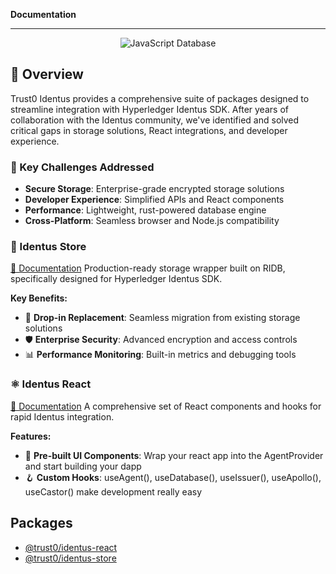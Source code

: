 **Documentation**

***

<p align="center">
  <img src="https://cdn.jsdelivr.net/gh/trust0-project/ridb@latest/docs/logo.svg" alt="JavaScript Database" />
  <br />
</p>

## 🌟 Overview

Trust0 Identus provides a comprehensive suite of packages designed to streamline integration with Hyperledger Identus SDK. After years of collaboration with the Identus community, we've identified and solved critical gaps in storage solutions, React integrations, and developer experience.

### 🎯 Key Challenges Addressed

- **Secure Storage**: Enterprise-grade encrypted storage solutions
- **Developer Experience**: Simplified APIs and React components
- **Performance**: Lightweight, rust-powered database engine
- **Cross-Platform**: Seamless browser and Node.js compatibility

### 🏪 Identus Store
[📖 Documentation](docs/@trust0/identus-store/README.md)
Production-ready storage wrapper built on RIDB, specifically designed for Hyperledger Identus SDK.

**Key Benefits:**
- 🔄 **Drop-in Replacement**: Seamless migration from existing storage solutions
- 🛡️ **Enterprise Security**: Advanced encryption and access controls
- 📊 **Performance Monitoring**: Built-in metrics and debugging tools

### ⚛️ Identus React
[📖 Documentation](docs/@trust0/identus-react/README.md)
A comprehensive set of React components and hooks for rapid Identus integration.

**Features:**
- 🎨 **Pre-built UI Components**: Wrap your react app into the AgentProvider and start building your dapp
- 🪝 **Custom Hooks**: useAgent(), useDatabase(), useIssuer(), useApollo(), useCastor() make development really easy

## Packages

- [@trust0/identus-react](@trust0/identus-react/README.md)
- [@trust0/identus-store](@trust0/identus-store/README.md)
